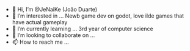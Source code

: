 - 👋 Hi, I’m @JeNaiKe (João Duarte)
- 👀 I’m interested in ... Newb game dev on godot, love ilde games that have actual gameplay
- 🌱 I’m currently learning ... 3rd year of computer science
- 💞️ I’m looking to collaborate on ...
- 📫 How to reach me ...

<!---
JeNaiKe/JeNaiKe is a ✨ special ✨ repository because its `README.md` (this file) appears on your GitHub profile.
You can click the Preview link to take a look at your changes.
--->
